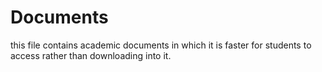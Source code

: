 # Documents
this file contains academic documents in which it is faster for students to access rather than downloading into it.
